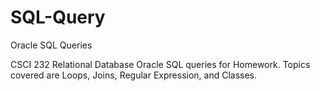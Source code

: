 # SQL-Query
Oracle SQL Queries

CSCI 232 Relational Database Oracle SQL queries for Homework. Topics covered are Loops, Joins, Regular Expression, and Classes.
